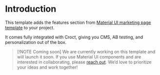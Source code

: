 # Introduction

This template adds the features section
from [Material UI marketing page template](https://mui.com/material-ui/getting-started/templates/marketing-page/?utm_source=croct)
to your project.

It comes fully integrated with Croct, giving you CMS, AB testing, and personalization out of the box.

> [!NOTE Coming soon]
> We are currently working on this template and will launch it soon. If you use Material UI components and are
> interested in collaborating,
> please [reach out](https://croct.com/contact/support?subject=feature-request&message=I%20want%20to%20use%20Material%20UI%20components%20with%20Croct.).
> We’d love to prioritize your ideas and work together!
